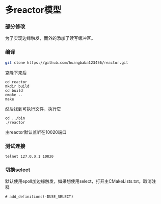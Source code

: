 # 多reactor模型

### 部分修改

为了实现边缘触发，而外的添加了读写缓冲区。

### 编译

```bash
git clone https://github.com/huangbaba123456/reactor.git
```

克隆下来后

```
cd reactor
mkdir build
cd build
cmake ..
make
```

然后找到可执行文件，执行它

```
cd ../bin
./reactor
```

主reactor默认监听在10020端口

### 测试连接

```
telnet 127.0.0.1 10020
```

### 切换select

默认使用epoll加边缘触发，如果想使用select，打开主CMakeLists.txt，取消注释
```
# add_definitions(-DUSE_SELECT)
```
